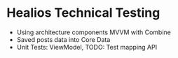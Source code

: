 # Healios Technical Testing
- Using architecture components MVVM with Combine
- Saved posts data into Core Data 
- Unit Tests: ViewModel, TODO: Test mapping API
